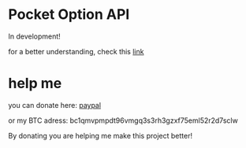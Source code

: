 # Pocket Option API

In development!

for a better understanding, check this [link](https://github.com/theshadow76/PocketOptionAPI/issues/4)

# help me

you can donate here: [paypal](https://paypal.me/shadowtechsc?country.x=CL&locale.x=es_XC)

or my BTC adress: bc1qmvpmpdt96vmgq3s3rh3gzxf75eml52r2d7sclw

By donating you are helping me make this project better!
